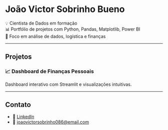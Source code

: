 # João Victor Sobrinho Bueno

💡 Cientista de Dados em formação  
📊 Portfólio de projetos com Python, Pandas, Matplotlib, Power BI  
🚀 Foco em análise de dados, logística e finanças

---

## Projetos

### 📈 Dashboard de Finanças Pessoais
Dashboard interativo com Streamlit e visualizações intuitivas.

---

## Contato
- 💼 [LinkedIn](https://www.linkedin.com/in/jo%C3%A3o-victor-sobrinho-bueno-3a6931237/)
- 📧 joaovictorsobrinho086@email.com
